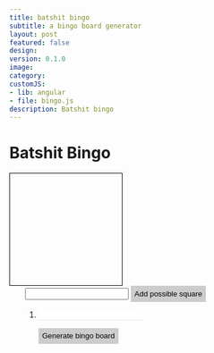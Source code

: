 ```yaml
---
title: batshit bingo
subtitle: a bingo board generator
layout: post
featured: false
design: 
version: 0.1.0
image: 
category: 
customJS:
- lib: angular
- file: bingo.js
description: Batshit bingo
---
```

<style>
.grid {
	border: 1px solid black;
	width: 200px;
	height: 200px;
	float: left;
}
.bingo__board {
	width: 1000px;
	float: left;
}
.control__panel {
	padding: 0 2em;
	float: left;
}
.instructions li {
	margin: 0.5em 0;
}
.instruction__item {
	border: none;
	font-size: 1em;
	border-bottom: 1px dotted #ccc;
}
.instruction__item:focus {
	outline: none;
	border-bottom-style: solid;
}
.button {
	border: none;
	background: #ccc;
	padding: 0.5em;
}
</style>

<div ng-app>
<div ng-controller="Bingo">
	
<h1>Batshit Bingo</h1>

<div class="bingo__board">
	<div class="grid" ng-repeat="i in getNumber(board) track by $index" ng-bind="boardSort[$index]"></div>
</div>

<aside class="control__panel">
<input ng-model="test">
<button ng-click="pushList()" class="button">Add possible square</button>
	
<ol class="instructions">
	<li ng-repeat="item in instruct"><input class="instruction__item" ng-model="item"></li>
</ul>

<button ng-click="generateBoard()" class="button">Generate bingo board</button>
</aside>

</div>
</div>

